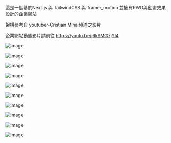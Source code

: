 這是一個基於Next.js 與 TailwindCSS 與 framer_motion 並擁有RWD與動畫效果設計的企業網站 

架構參考自 youtuber-Cristian Mihai頻道之影片

企業網站動態影片請前往 https://youtu.be/j6kSMG7jYI4

![image](https://github.com/7Huaa/Corporate-introduce-website/blob/master/web_home.PNG)

![image](https://github.com/7Huaa/Corporate-introduce-website/blob/master/web_about.PNG)

![image](https://github.com/7Huaa/Corporate-introduce-website/blob/master/web_ser.PNG)

![image](https://github.com/7Huaa/Corporate-introduce-website/blob/master/web_cust.PNG)

![image](https://github.com/7Huaa/Corporate-introduce-website/blob/master/web_contact.PNG)

![image](https://github.com/7Huaa/Corporate-introduce-website/blob/master/web_home_RWD.PNG) 

![image](https://github.com/7Huaa/Corporate-introduce-website/blob/master/web_about_RWD.PNG)

![image](https://github.com/7Huaa/Corporate-introduce-website/blob/master/web_ser_RWD.PNG)

![image](https://github.com/7Huaa/Corporate-introduce-website/blob/master/web_cust_RWD.PNG)

![image](https://github.com/7Huaa/Corporate-introduce-website/blob/master/web_contact_RWD.PNG)

